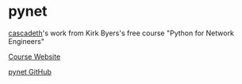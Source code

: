 # pynet

[cascadeth](https://github.com/cascadeth)'s work from Kirk Byers's free course "Python for Network Engineers"

[Course Website](https://pynet.twb-tech.com/free-python-course.html)

[pynet GitHub](https://github.com/ktbyers/pynet)

